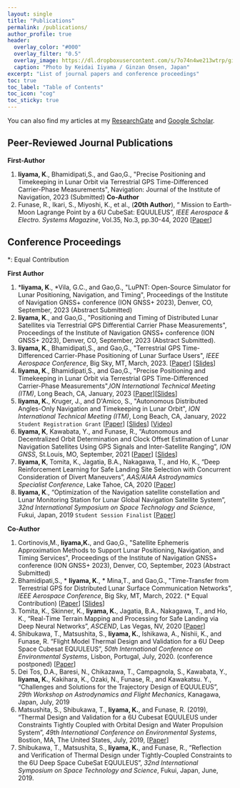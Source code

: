 ```yaml
---
layout: single
title: "Publications"
permalink: /publications/
author_profile: true
header:
  overlay_color: "#000"
  overlay_filter: "0.5"
  overlay_image: https://dl.dropboxusercontent.com/s/7o74n4we213wtrp/ginzan_onsen.JPG?dl=0
  caption: "Photo by Keidai Iiyama / Ginzan Onsen, Japan"
excerpt: "List of journal papers and conference proceedings"
toc: true
toc_label: "Table of Contents"
toc_icon: "cog"
toc_sticky: true
---
```


You can also find my articles at my [ResearchGate](https://www.researchgate.net/profile/Keidai_Iiyama) and [Google Scholar](https://scholar.google.com/citations?user=84_oy1EAAAAJ&hl=ja).

## Peer-Reviewed Journal Publications
**First-Author**
1. **Iiyama, K**., Bhamidipati,S., and Gao,G., "Precise Positioning and Timekeeping in Lunar Orbit via Terrestrial GPS Time-Differenced Carrier-Phase Measurements", Navigation: Journal of the Institute of Navigation, 2023 (Submitted) 
**Co-Author** 
1. Funase, R., Ikari, S., Miyoshi, K., et al., (**20th Author**), “ Mission to Earth-Moon Lagrange Point by a 6U CubeSat: EQUULEUS”, *IEEE Aerospace & Electro. Systems Magazine*, Vol.35, No.3, pp.30-44, 2020 [[Paper](https://www.dropbox.com/s/ilew9tili2iyfqc/LunaNet_ION_ITM_2023_Abstract_rev2.pdf?dl=0)]

## Conference Proceedings
*: Equal Contribution

**First Author**
1. ***Iiyama, K**., *Vila, G.C., and Gao,G.,  "LuPNT: Open-Source Simulator for Lunar Positioning, Navigation, and Timing", Proceedings of the Institute of Navigation GNSS+ conference (ION GNSS+ 2023), Denver, CO, September, 2023 (Abstract Submitted)
2. **Iiyama, K**.,  and Gao,G., "Positioning and Timing of Distributed Lunar Satellites via Terrestrial GPS Differential Carrier Phase Measurements", Proceedings of the Institute of Navigation GNSS+ conference (ION GNSS+ 2023), Denver, CO, September, 2023 (Abstract Submitted).
3. **Iiyama, K**., Bhamidipati,S., and Gao,G., "Terrestrial GPS Time-Differenced Carrier-Phase Positioning of Lunar Surface Users", *IEEE Aerospace Conference*, Big Sky, MT, March, 2023.  [[Paper](https://drive.google.com/file/d/1j71ut4KuyfIjtjXBuabCfe6BeVY0qrOZ/view?usp=sharing)] [[Slides](https://drive.google.com/file/d/1v3gKyHCCTrFBDLstRb_Yw5Y619EQuwiw/view?usp=sharing)]
4. **Iiyama, K**., Bhamidipati,S., and Gao,G., "Precise Positioning and Timekeeping in Lunar Orbit via Terrestrial GPS Time-Differenced Carrier-Phase Measurements",*ION International Technical Meeting (ITM)*, Long Beach, CA, January, 2023 [[Paper](https://drive.google.com/file/d/1jgQMyomCPNhBYvDtb9MAKGabkehjIgL5/view?usp=sharing)][[Slides](https://drive.google.com/file/d/1Me1eJwT1VHI8-crE6kLqaEKAYND_dzS7/view?usp=sharing)]
5. **Iiyama, K.**, Kruger, J., and D'Amico, S., "Autonomous Distributed Angles-Only Navigation and Timekeeping in Lunar Orbit", 
*ION International Technical Meeting (ITM)*, Long Beach, CA, January, 2022 ```Student Registration Grant``` [[Paper](https://www.dropbox.com/s/rmg7advab2m4j1c/ION_ITM_Lunar_Navigation_Paper_Rev3.pdf?dl=0)] [[Slides](https://www.dropbox.com/s/1ocz6mt59xswasl/Keidai_ION_ITM_2022_rev2_slideonly.pdf?dl=0)] [[Video](https://www.youtube.com/watch?v=KsUHGfXN5bM&t=241s)]
6. **Iiyama, K**, Kawabata, Y., and Funase, R., “Autonomous and Decentralized Orbit Determination and Clock Offset Estimation of Lunar Navigation Satellites Using GPS Signals and Inter-Satellite Ranging”, *ION GNSS*, St.Louis, MO, September, 2021  [[Paper](https://www.dropbox.com/s/0t4kbo6w83hcmxv/ION_GNSS_2021_Iiyama.pdf?dl=0)] [[Slides](https://www.dropbox.com/s/h5wfe2z3tki8mrq/ION_GNSS_2021_iiyama_slideonly.pdf?dl=0)]
7. **Iiyama, K**, Tomita, K., Jagatia, B.A., Nakagawa, T., and Ho, K., “Deep Reinforcement Learning for Safe Landing Site Selection with Concurrent Consideration of Divert Maneuvers”, *AAS/AIAA Astrodynamics Specialist Conference*, Lake Tahoe, CA, 2020 [[Paper](https://arxiv.org/pdf/2102.12432.pdf)]
8. **Iiyama, K**., “Optimization of the Navigation satellite constellation and Lunar Monitoring Station for Lunar Global Navigation Satellite System”, *32nd International Symposium on Space Technology and Science*, Fukui, Japan, 2019 ```Student Session Finalist``` [[Paper](https://www.dropbox.com/s/ezpirkwlz9xzw6t/ISTS2019.pdf?dl=0)]

**Co-Author** 
1. Cortinovis,M., **Iiyama,K.**, and Gao,G., "Satellite Ephemeris Approximation Methods to Support Lunar Positioning, Navigation, and Timing Services", Proceedings of the Institute of Navigation GNSS+ conference (ION GNSS+ 2023), Denver, CO, September, 2023 (Abstract Submitted)
2. Bhamidipati,S., * **Iiyama, K**., * Mina,T., and Gao,G., "Time-Transfer from Terrestrial GPS for Distributed Lunar Surface Communication Networks", *IEEE Aerospace Conference*, Big Sky, MT, March, 2022. (* Equal Contribution)  [[Paper](https://ieeexplore.ieee.org/document/9843716)] [[Slides](https://drive.google.com/file/d/1q2TtI9oUaNvA4X3iHQRx7EmVmS0OrKFX/view)]
3. Tomita, K., Skinner, K., **Iiyama, K.**, Jagatia, B.A., Nakagawa, T., and Ho, K., “Real-Time Terrain Mapping and Processing for Safe Landing via Deep Neural Networks”, *ASCEND*, Las Vegas, NV, 2020  [[Paper](https://arc.aiaa.org/doi/abs/10.2514/6.2020-4150)]
4. Shibukawa, T., Matsushita, S., **Iiyama, K.**, Ishikawa, A., Nishii, K., and Funase, R. “Flight Model Thermal Design and Validation for a 6U Deep Space Cubesat EQUULEUS”, *50th International Conference on Environmental Systems*, Lisbon, Portugal, July, 2020. (conference postponed) [[Paper](https://ttu-ir.tdl.org/bitstream/handle/2346/86455/ICES-2020-282.pdf?sequence=1&isAllowed=y)]
5. Dei Tos, D.A., Baresi, N., Chikazawa, T., Campagnola, S., Kawabata, Y., **Iiyama, K.**, Kakihara, K., Ozaki, N., Funase, R., and Kawakatsu. Y., “Challenges and Solutions for the Trajectory Design of EQUULEUS”, *29th Workshop on Astrodynamics and Flight Mechanics*, Kanagawa, Japan, July, 2019
6. Matsushita, S., Shibukawa, T., **Iiyama, K.**, and Funase, R. (2019), “Thermal Design and Validation for a 6U Cubesat EQUULEUS under Constraints Tightly Coupled with Orbital Design and Water Propulsion System”, *49th International Conference on Environmental Systems*, Bostion, MA, The United States, July, 2019, [[Paper](https://ttu-ir.tdl.org/bitstream/handle/2346/84425/ICES-2019-193.pdf?sequence=1&isAllowed=y)]
7. Shibukawa, T., Matsushita, S., **Iiyama, K.**, and Funase, R., “Reflection and Verification of Thermal Design under Tightly-Coupled Constraints to the 6U Deep Space CubeSat EQUULEUS”, *32nd International Symposium on Space Technology and Science*, Fukui, Japan, June, 2019.

<!--
## Domestic Conference Proceedings in Japan (国内学会)
1. **飯山敬大**, 尾崎直哉, 川端洋輔, 船瀬龍, 中須賀真一 "月衛星測位システムの段階的構築過程の最適化",第63回宇宙科学技術連合講演会, 徳島, 2019年11月
2. 秋⼭茉莉⼦, ⻄井啓太, 菊池航世, 室原昌弥, 王啓航, 安宅泰穂, 齋藤勇⼠, 服部旭⼤, 浅川純, ⼩泉宏之, 柿原浩太, 柳⽥幹太, 鈴本遼, **飯⼭敬⼤**, 船瀬⿓, ⼩紫公也，”6UCubeSat：EQUULEUS推進システムAQUARIUSフライトモデルのシステムインテグレーション”，日本航空宇宙学会第50期年会講演会，東京，2019年4月．
3. 菊池航世, 西井啓太, 服部旭大, 浅川純, 齋藤勇士, 菊池航世, 秋山茉莉子, 王啓航, 安宅泰穂, 室原昌弥, 小泉宏之, 柿原浩太, 柳田幹太, 鈴本遼, **飯山敬大**, 船瀬龍, 小紫公也, ”6U CubeSast: EQUULEUS推進システムAQUARIUSのフライトモデルの単体性能想定結果”，平成30年度宇宙輸送シンポジウム，相模原，2019年1月
-->